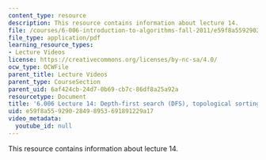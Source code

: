 ```yaml
---
content_type: resource
description: This resource contains information about lecture 14.
file: /courses/6-006-introduction-to-algorithms-fall-2011/e59f8a55929028498953691891229a17_MIT6_006F11_lec14.pdf
file_type: application/pdf
learning_resource_types:
- Lecture Videos
license: https://creativecommons.org/licenses/by-nc-sa/4.0/
ocw_type: OCWFile
parent_title: Lecture Videos
parent_type: CourseSection
parent_uid: 6af424cb-24d7-0b69-cb7c-86df8a25a92a
resourcetype: Document
title: '6.006 Lecture 14: Depth-first search (DFS), topological sorting'
uid: e59f8a55-9290-2849-8953-691891229a17
video_metadata:
  youtube_id: null
---
```

This resource contains information about lecture 14.